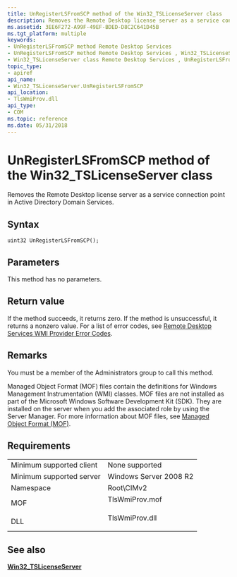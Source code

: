 ```yaml
---
title: UnRegisterLSFromSCP method of the Win32_TSLicenseServer class
description: Removes the Remote Desktop license server as a service connection point in Active Directory Domain Services.
ms.assetid: 3EE6F272-A99F-49EF-BDED-D8C2C641D45B
ms.tgt_platform: multiple
keywords:
- UnRegisterLSFromSCP method Remote Desktop Services
- UnRegisterLSFromSCP method Remote Desktop Services , Win32_TSLicenseServer class
- Win32_TSLicenseServer class Remote Desktop Services , UnRegisterLSFromSCP method
topic_type:
- apiref
api_name:
- Win32_TSLicenseServer.UnRegisterLSFromSCP
api_location:
- TlsWmiProv.dll
api_type:
- COM
ms.topic: reference
ms.date: 05/31/2018
---
```


# UnRegisterLSFromSCP method of the Win32\_TSLicenseServer class

Removes the Remote Desktop license server as a service connection point in Active Directory Domain Services.

## Syntax


```mof
uint32 UnRegisterLSFromSCP();
```



## Parameters

This method has no parameters.

## Return value

If the method succeeds, it returns zero. If the method is unsuccessful, it returns a nonzero value. For a list of error codes, see [Remote Desktop Services WMI Provider Error Codes](terminal-services-wmi-provider-error-codes.md).

## Remarks

You must be a member of the Administrators group to call this method.

Managed Object Format (MOF) files contain the definitions for Windows Management Instrumentation (WMI) classes. MOF files are not installed as part of the Microsoft Windows Software Development Kit (SDK). They are installed on the server when you add the associated role by using the Server Manager. For more information about MOF files, see [Managed Object Format (MOF)](/windows/desktop/WmiSdk/managed-object-format--mof-).

## Requirements



|                                     |                                                                                           |
|-------------------------------------|-------------------------------------------------------------------------------------------|
| Minimum supported client<br/> | None supported<br/>                                                                 |
| Minimum supported server<br/> | Windows Server 2008 R2<br/>                                                         |
| Namespace<br/>                | Root\\CIMv2<br/>                                                                    |
| MOF<br/>                      | <dl> <dt>TlsWmiProv.mof</dt> </dl> |
| DLL<br/>                      | <dl> <dt>TlsWmiProv.dll</dt> </dl> |



## See also

<dl> <dt>

[**Win32\_TSLicenseServer**](win32-tslicenseserver.md)
</dt> </dl>

 


